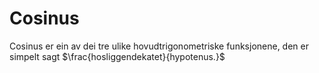 # Cosinus
Cosinus er ein av dei tre ulike hovudtrigonometriske funksjonene, den er simpelt sagt $\frac{hosliggendekatet}{hypotenus.}$

